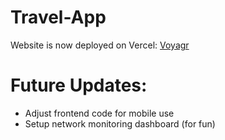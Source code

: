 # Travel-App
Website is now deployed on Vercel: [Voyagr](https://voyagr-gamma.vercel.app/)

# Future Updates:
- Adjust frontend code for mobile use
- Setup network monitoring dashboard (for fun)
